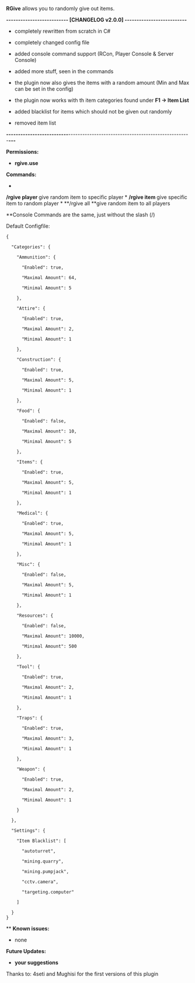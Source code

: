 **RGive** allows you to randomly give out items.

**-------------------------- [CHANGELOG v2.0.0] --------------------------**

* completely rewritten from scratch in C#

* completely changed config file

+ added console command support (RCon, Player Console & Server Console)

+ added more stuff, seen in the commands

+ the plugin now also gives the items with a random amount (Min and Max can be set in the config)

+ the plugin now works with th item categories found under **F1 -> Item List**

+ added blacklist for items which should not be given out randomly

- removed item list

**--------------------------**----------------------------------------------------**---**

**Permissions:**


* **rgive.use**



**Commands:**


* 
**/rgive player <playername>** give random item to specific player
* 
**/rgive item <itemname>** give specific item to random player
* 
**/rgive all **give random item to all players


**Console Commands are the same, just without the slash (/)


Default Configfile:

````
{

  "Categories": {

    "Ammunition": {

      "Enabled": true,

      "Maximal Amount": 64,

      "Minimal Amount": 5

    },

    "Attire": {

      "Enabled": true,

      "Maximal Amount": 2,

      "Minimal Amount": 1

    },

    "Construction": {

      "Enabled": true,

      "Maximal Amount": 5,

      "Minimal Amount": 1

    },

    "Food": {

      "Enabled": false,

      "Maximal Amount": 10,

      "Minimal Amount": 5

    },

    "Items": {

      "Enabled": true,

      "Maximal Amount": 5,

      "Minimal Amount": 1

    },

    "Medical": {

      "Enabled": true,

      "Maximal Amount": 5,

      "Minimal Amount": 1

    },

    "Misc": {

      "Enabled": false,

      "Maximal Amount": 5,

      "Minimal Amount": 1

    },

    "Resources": {

      "Enabled": false,

      "Maximal Amount": 10000,

      "Minimal Amount": 500

    },

    "Tool": {

      "Enabled": true,

      "Maximal Amount": 2,

      "Minimal Amount": 1

    },

    "Traps": {

      "Enabled": true,

      "Maximal Amount": 3,

      "Minimal Amount": 1

    },

    "Weapon": {

      "Enabled": true,

      "Maximal Amount": 2,

      "Minimal Amount": 1

    }

  },

  "Settings": {

    "Item Blacklist": [

      "autoturret",

      "mining.quarry",

      "mining.pumpjack",

      "cctv.camera",

      "targeting.computer"

    ]

  }
}
````


**
**Known issues:**


* none



**Future Updates:**


* **your suggestions**

Thanks to: 4seti and Mughisi for the first versions of this plugin